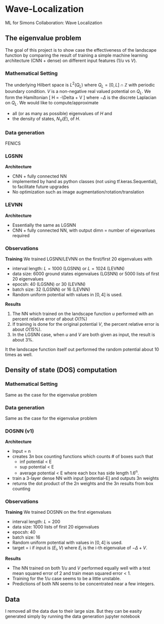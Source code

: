 # Wave-Localization
ML for Simons Collaboration: Wave Localization

## The eigenvalue problem
The goal of this project is to show case the effectiveness of the landscape function by comparing the result of training a simple machine learning architecture (CNN + dense) on different input features ($1/u$ vs $V$).

### Mathematical Setting
The underlying Hilbert space is $L^2(Q_L)$ where $Q_L = [0, L] \cap \mathbb{Z}$ with periodic boundary condition. $V$ is a non-negative real valued potential on $Q_L$. We form the Hamiltonian
\[
	H = -\Delta + V
\]
where $-\Delta$ is the discrete Laplacian on $Q_L$. We would like to compute/approximate
- all (or as many as possible) eigenvalues of $H$ and
- the density of states, $N_V(E)$, of $H$.

### Data generation
FENICS

### LGSNN
<b>Architecture</b>
- CNN + fully connected NN
- implemented by hand as python classes (not using tf.keras.Sequential), to facilitate future upgrades
- No optimization such as image augmentation/rotation/translation

### LEVNN
<b>Architecture</b>
- Essentially the same as LGSNN
- CNN + fully connected NN, with output dimn = number of eigevanlues required


### Observations
<b>Training</b>
We trained LGSNN/LEVNN on the first/first 20 eigenvalues with 
- interval length: $L= 1000$ (LGSNN) or $L=1024$ (LEVNN)
- data size: 6000 ground states eigenvalues (LGSNN) or 5000 lists of first 20 eigenvalues
- epocsh: 40 (LGSNN) or 30 (LEVNN)
- batch size: 32 (LGSNN) or 16 (LEVNN)
- Random uniform potential with values in $[0,4]$ is used.

<b>Results</b>
1. The NN which trained on the landscape function $u$ performed with an percent relative error of about $O(1\%)$
2. If training is done for the original potential $V$, the percent relative error is about $O(15 \%)$.
3. In the LGSNN case, when $u$ and $V$ are both given as input, the result is about 3%.

It the landscape function itself out performed the random potential about 10 times as well. 


## Density of state (DOS) computation
### Mathematical Setting
Same as the case for the eigenvalue problem

### Data generation
Same as the case for the eigenvalue problem

### DOSNN (v1)
<b>Architecture</b>
- Input = n
- creates $3n$ box counting functions which counts # of boxes such that
	- inf potential < E
	- sup potential < E
	- average potential < E
where each box has side length $1.6^n$.
- train a 3-layer dense NN with input [potential-E] and outputs 3n weights
- returns the dot product of the 2n weights and the 3n results from box counting


### Observations
<b>Training</b>
We trained DOSNN on the first eigenvalues
- interval length: $L=200$
- data size: 1000 lists of first 20 eigenvalues
- epocsh: 40 
- batch size: 16
- Random uniform potential with values in $[0,4]$ is used.
- target = i if input is $(E_i, V)$ where $E_i$ is the i-th eigenvalue of $-\Delta+V$.

<b>Results</b>
- The NN trained on both $1/u$ and $V$ performed equally well with a test mean squared error of 2 and train mean squared error < 1. 
- Training for the $1/u$ case seems to be a little unstable.
- Predictions of both NN seems to be concentrated near a few integers.

## Data
I removed all the data due to their large size. But they can be easity generated simply by running the data generation jupyter notebook


